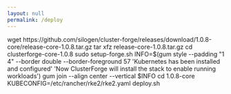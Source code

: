 ```yaml
---
layout: null
permalink: /deploy
---
```

<!DOCTYPE html>
<html>
<head>
  <meta http-equiv="Content-Type" content="text/plain; charset=UTF-8">
</head>
<body>
wget https://github.com/silogen/cluster-forge/releases/download/1.0.8-core/release-core-1.0.8.tar.gz
tar xfz release-core-1.0.8.tar.gz
cd clusterforge-core-1.0.8
sudo setup-forge.sh
INFO=$(gum style --padding "1 4" --border double --border-foreground 57 'Kubernetes has been installed and configured' 'Now ClusterForge will install the stack to enable running workloads')
gum join --align center --vertical $INFO
cd 1.0.8-core
KUBECONFIG=/etc/rancher/rke2/rke2.yaml deploy.sh
</body>
</html>

